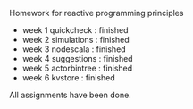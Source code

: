 <p>Homework for reactive programming principles</p>

<ul>
<li>week 1 quickcheck   :   finished</li>
<li>week 2 simulations  :   finished</li>
<li>week 3 nodescala    :   finished</li>
<li>week 4 suggestions  :   finished</li>
<li>week 5 actorbintree :   finished</li>
<li>week 6 kvstore		:	finished</li>
</ul>

All assignments have been done.
